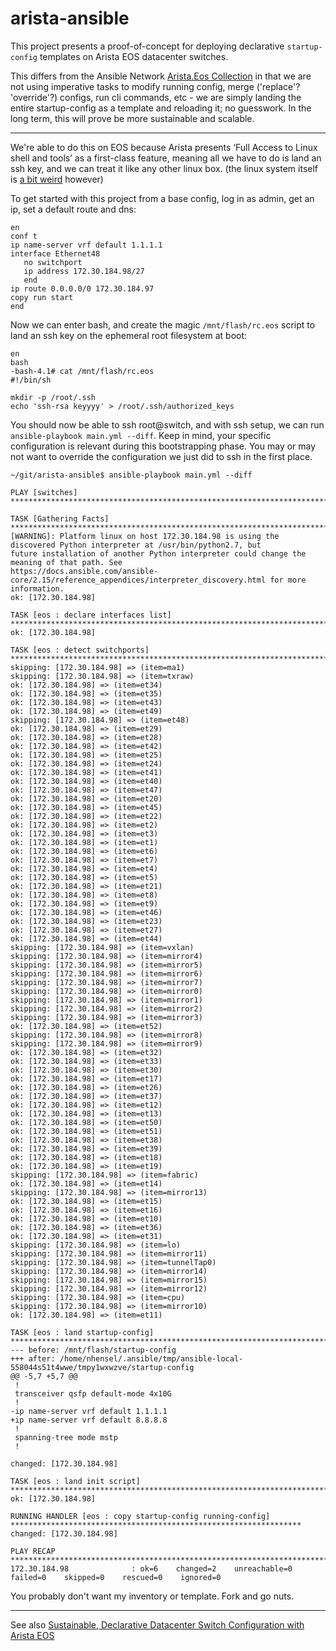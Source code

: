 # arista-ansible

This project presents a proof-of-concept for deploying declarative `startup-config` templates on Arista EOS datacenter switches.

This differs from the Ansible Network [Arista.Eos Collection](https://docs.ansible.com/ansible/latest/collections/arista/eos/index.html) in that we are not using imperative tasks to modify running config, merge ('replace'? 'override'?) configs, run cli commands, etc - we are simply landing the entire startup-config as a template and reloading it; no guesswork.  In the long term, this will prove be more sustainable and scalable.

---

We're able to do this on EOS because Arista presents ‘Full Access to Linux shell and tools’ as a first-class feature, meaning all we have to do is land an ssh key, and we can treat it like any other linux box.  (the linux system itself is [a bit weird](https://signal.nih.earth/posts/arista_linux/) however)

To get started with this project from a base config, log in as admin, get an ip, set a default route and dns:

```
en
conf t
ip name-server vrf default 1.1.1.1
interface Ethernet48
   no switchport
   ip address 172.30.184.98/27
   end
ip route 0.0.0.0/0 172.30.184.97
copy run start
end
```

Now we can enter bash, and create the magic `/mnt/flash/rc.eos` script to land an ssh key on the ephemeral root filesystem at boot:

```
en
bash
-bash-4.1# cat /mnt/flash/rc.eos 
#!/bin/sh

mkdir -p /root/.ssh
echo 'ssh-rsa keyyyy' > /root/.ssh/authorized_keys
```

You should now be able to ssh root@switch, and with ssh setup, we can run `ansible-playbook main.yml --diff`.  Keep in mind, your specific configuration is relevant during this bootstrapping phase.  You may or may not want to override the configuration we just did to ssh in the first place.

```
~/git/arista-ansible$ ansible-playbook main.yml --diff

PLAY [switches] ************************************************************************************************************

TASK [Gathering Facts] *****************************************************************************************************
[WARNING]: Platform linux on host 172.30.184.98 is using the discovered Python interpreter at /usr/bin/python2.7, but
future installation of another Python interpreter could change the meaning of that path. See
https://docs.ansible.com/ansible-core/2.15/reference_appendices/interpreter_discovery.html for more information.
ok: [172.30.184.98]

TASK [eos : declare interfaces list] ***************************************************************************************
ok: [172.30.184.98]

TASK [eos : detect switchports] ********************************************************************************************
skipping: [172.30.184.98] => (item=ma1) 
skipping: [172.30.184.98] => (item=txraw) 
ok: [172.30.184.98] => (item=et34)
ok: [172.30.184.98] => (item=et35)
ok: [172.30.184.98] => (item=et43)
ok: [172.30.184.98] => (item=et49)
skipping: [172.30.184.98] => (item=et48) 
ok: [172.30.184.98] => (item=et29)
ok: [172.30.184.98] => (item=et28)
ok: [172.30.184.98] => (item=et42)
ok: [172.30.184.98] => (item=et25)
ok: [172.30.184.98] => (item=et24)
ok: [172.30.184.98] => (item=et41)
ok: [172.30.184.98] => (item=et40)
ok: [172.30.184.98] => (item=et47)
ok: [172.30.184.98] => (item=et20)
ok: [172.30.184.98] => (item=et45)
ok: [172.30.184.98] => (item=et22)
ok: [172.30.184.98] => (item=et2)
ok: [172.30.184.98] => (item=et3)
ok: [172.30.184.98] => (item=et1)
ok: [172.30.184.98] => (item=et6)
ok: [172.30.184.98] => (item=et7)
ok: [172.30.184.98] => (item=et4)
ok: [172.30.184.98] => (item=et5)
ok: [172.30.184.98] => (item=et21)
ok: [172.30.184.98] => (item=et8)
ok: [172.30.184.98] => (item=et9)
ok: [172.30.184.98] => (item=et46)
ok: [172.30.184.98] => (item=et23)
ok: [172.30.184.98] => (item=et27)
ok: [172.30.184.98] => (item=et44)
skipping: [172.30.184.98] => (item=vxlan) 
skipping: [172.30.184.98] => (item=mirror4) 
skipping: [172.30.184.98] => (item=mirror5) 
skipping: [172.30.184.98] => (item=mirror6) 
skipping: [172.30.184.98] => (item=mirror7) 
skipping: [172.30.184.98] => (item=mirror0) 
skipping: [172.30.184.98] => (item=mirror1) 
skipping: [172.30.184.98] => (item=mirror2) 
skipping: [172.30.184.98] => (item=mirror3) 
ok: [172.30.184.98] => (item=et52)
skipping: [172.30.184.98] => (item=mirror8) 
skipping: [172.30.184.98] => (item=mirror9) 
ok: [172.30.184.98] => (item=et32)
ok: [172.30.184.98] => (item=et33)
ok: [172.30.184.98] => (item=et30)
ok: [172.30.184.98] => (item=et17)
ok: [172.30.184.98] => (item=et26)
ok: [172.30.184.98] => (item=et37)
ok: [172.30.184.98] => (item=et12)
ok: [172.30.184.98] => (item=et13)
ok: [172.30.184.98] => (item=et50)
ok: [172.30.184.98] => (item=et51)
ok: [172.30.184.98] => (item=et38)
ok: [172.30.184.98] => (item=et39)
ok: [172.30.184.98] => (item=et18)
ok: [172.30.184.98] => (item=et19)
skipping: [172.30.184.98] => (item=fabric) 
ok: [172.30.184.98] => (item=et14)
skipping: [172.30.184.98] => (item=mirror13) 
ok: [172.30.184.98] => (item=et15)
ok: [172.30.184.98] => (item=et16)
ok: [172.30.184.98] => (item=et10)
ok: [172.30.184.98] => (item=et36)
ok: [172.30.184.98] => (item=et31)
skipping: [172.30.184.98] => (item=lo) 
skipping: [172.30.184.98] => (item=mirror11) 
skipping: [172.30.184.98] => (item=tunnelTap0) 
skipping: [172.30.184.98] => (item=mirror14) 
skipping: [172.30.184.98] => (item=mirror15) 
skipping: [172.30.184.98] => (item=mirror12) 
skipping: [172.30.184.98] => (item=cpu) 
skipping: [172.30.184.98] => (item=mirror10) 
ok: [172.30.184.98] => (item=et11)

TASK [eos : land startup-config] *******************************************************************************************
--- before: /mnt/flash/startup-config
+++ after: /home/nhensel/.ansible/tmp/ansible-local-558044s51t4wwe/tmpy1wxwzve/startup-config
@@ -5,7 +5,7 @@
 !
 transceiver qsfp default-mode 4x10G
 !
-ip name-server vrf default 1.1.1.1
+ip name-server vrf default 8.8.8.8
 !
 spanning-tree mode mstp
 !

changed: [172.30.184.98]

TASK [eos : land init script] **********************************************************************************************
ok: [172.30.184.98]

RUNNING HANDLER [eos : copy startup-config running-config] *****************************************************************
changed: [172.30.184.98]

PLAY RECAP *****************************************************************************************************************
172.30.184.98              : ok=6    changed=2    unreachable=0    failed=0    skipped=0    rescued=0    ignored=0
```

You probably don't want my inventory or template.  Fork and go nuts.

---

See also [Sustainable, Declarative Datacenter Switch Configuration with Arista EOS](https://signal.nih.earth/posts/arista_config/)
